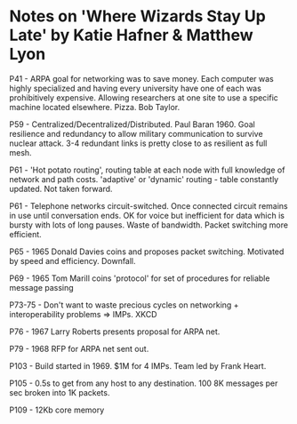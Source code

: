 # Notes on 'Where Wizards Stay Up Late' by Katie Hafner & Matthew Lyon

P41 - ARPA goal for networking was to save money. Each computer was highly specialized and having every university have one of each was prohibitively expensive. Allowing researchers at one site to use a specific machine located elsewhere. Pizza. Bob Taylor.

P59 - Centralized/Decentralized/Distributed. Paul Baran 1960. Goal resilience and redundancy to allow military communication to survive nuclear attack. 3-4 redundant links is pretty close to as resilient as full mesh. 

P61 - 'Hot potato routing', routing table at each node with full knowledge of network and path costs. 'adaptive' or 'dynamic' routing - table constantly updated. Not taken forward.

P61 - Telephone networks circuit-switched. Once connected circuit remains in use until conversation ends. OK for voice but inefficient for data which is bursty with lots of long pauses. Waste of bandwidth. Packet switching more efficient.

P65 - 1965 Donald Davies coins and proposes packet switching. Motivated by speed and efficiency. Downfall.

P69 - 1965 Tom Marill coins 'protocol' for set of procedures for reliable message passing

P73-75 - Don't want to waste precious cycles on networking + interoperability problems => IMPs. XKCD

P76 - 1967 Larry Roberts presents proposal for ARPA net.

P79 - 1968 RFP for ARPA net sent out. 

P103 - Build started in 1969. $1M for 4 IMPs. Team led by Frank Heart. 

P105 - 0.5s to get from any host to any destination. 100 8K messages per sec broken into 1K packets. 

P109 - 12Kb core memory